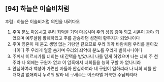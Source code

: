 ## [94] 하늘은 이슬비처럼

후렴 : 하늘은 이슬비처럼 의인을 내려다오  
1) 주여 분노 마옵시고 우리 죄악을 기억 마옵시며 주의 성읍 광야 되고 시온이 광야 되었으며 예루살렘 황폐하였고 주를 찬송하던 성전이 황무지가 되었나이다  
2) 주여 영혼이 때 묻고 생명 없는 가랑잎 같으므로 우리 죄악 바람처럼 우리를 몰아갔나이다 주 우리게 얼굴 숨기며 우리의 죄악에 분노를 우리게 발하시나이다  
3) 주께서 이르시기를 너희는 내 간택을 받았나니 나를 믿게 하였으며 나는 너희 주 천주라 나 외에는 구원자 없고 이 암흑에서 너희들을 능히 구할 자 없나니라  
4) 안심하여라 백성아 가련한 자들아 안심하여라 네 구원이 임하리라 나 너희 죄를 안개처럼 없애리니 두려워 말라 네 구세주는 이스라엘 거룩한 주님되리라
